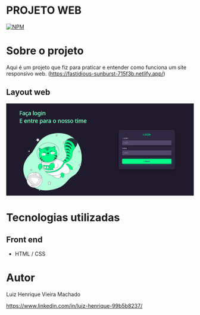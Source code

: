 # PROJETO WEB
[![NPM](https://img.shields.io/npm/l/react)](https://github.com/Luiz-Hznrique/paginadelogin/blob/master/LICENSE) 

# Sobre o projeto

Aqui é um projeto que fiz para praticar e entender como funciona um site responsivo web. (https://fastidious-sunburst-715f3b.netlify.app/)


## Layout web
![Web 1](https://github.com/Luiz-Hznrique/paginadelogin/blob/master/assets/FotoSite.png)

# Tecnologias utilizadas
## Front end
- HTML / CSS 


# Autor

Luiz Henrique Vieira Machado

https://www.linkedin.com/in/luiz-henrique-99b5b8237/

